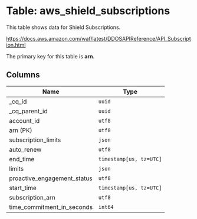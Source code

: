 # Table: aws_shield_subscriptions

This table shows data for Shield Subscriptions.

https://docs.aws.amazon.com/waf/latest/DDOSAPIReference/API_Subscription.html

The primary key for this table is **arn**.

## Columns

| Name          | Type          |
| ------------- | ------------- |
|_cq_id|`uuid`|
|_cq_parent_id|`uuid`|
|account_id|`utf8`|
|arn (PK)|`utf8`|
|subscription_limits|`json`|
|auto_renew|`utf8`|
|end_time|`timestamp[us, tz=UTC]`|
|limits|`json`|
|proactive_engagement_status|`utf8`|
|start_time|`timestamp[us, tz=UTC]`|
|subscription_arn|`utf8`|
|time_commitment_in_seconds|`int64`|